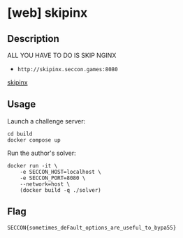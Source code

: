 # [web] skipinx

## Description

ALL YOU HAVE TO DO IS SKIP NGINX

- `http://skipinx.seccon.games:8080`

[skipinx](files/skipinx)

## Usage

Launch a challenge server:

```
cd build
docker compose up
```

Run the author's solver:

```
docker run -it \
    -e SECCON_HOST=localhost \
    -e SECCON_PORT=8080 \
    --network=host \
    (docker build -q ./solver)
```

## Flag

```
SECCON{sometimes_deFault_options_are_useful_to_bypa55}
```
